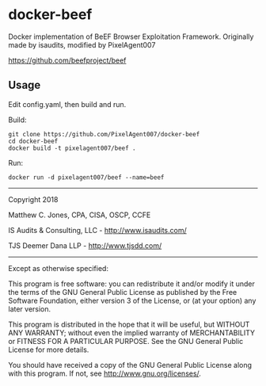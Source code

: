 # docker-beef

Docker implementation of BeEF Browser Exploitation Framework.
Originally made by isaudits, modified by PixelAgent007

https://github.com/beefproject/beef

## Usage
Edit config.yaml, then build and run.

Build:
    
    git clone https://github.com/PixelAgent007/docker-beef
    cd docker-beef
    docker build -t pixelagent007/beef .
    
Run:

    docker run -d pixelagent007/beef --name=beef


--------------------------------------------------------------------------------

Copyright 2018

Matthew C. Jones, CPA, CISA, OSCP, CCFE

IS Audits & Consulting, LLC - <http://www.isaudits.com/>

TJS Deemer Dana LLP - <http://www.tjsdd.com/>

--------------------------------------------------------------------------------

Except as otherwise specified:

This program is free software: you can redistribute it and/or modify it under
the terms of the GNU General Public License as published by the Free Software
Foundation, either version 3 of the License, or (at your option) any later
version.

This program is distributed in the hope that it will be useful, but WITHOUT ANY
WARRANTY; without even the implied warranty of MERCHANTABILITY or FITNESS FOR A
PARTICULAR PURPOSE. See the GNU General Public License for more details.

You should have received a copy of the GNU General Public License along with
this program. If not, see <http://www.gnu.org/licenses/>.
